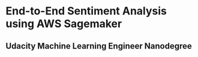 # End-to-End Sentiment Analysis using AWS Sagemaker
## Udacity Machine Learning Engineer Nanodegree
